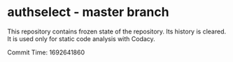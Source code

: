 # authselect - master branch

This repository contains frozen state of the repository.
Its history is cleared. It is used only for static code
analysis with Codacy.

Commit Time: 1692641860
